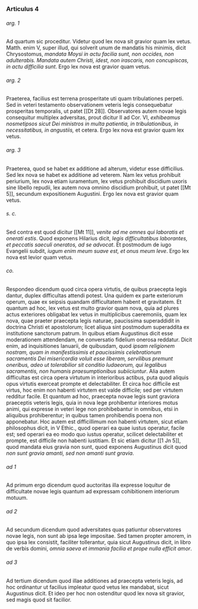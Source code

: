 ### Articulus 4

###### arg. 1
Ad quartum sic proceditur. Videtur quod lex nova sit gravior quam lex vetus. Matth. enim V, super illud, qui solverit unum de mandatis his minimis, dicit Chrysostomus, *mandata Moysi in actu facilia sunt, non occides, non adulterabis. Mandata autem Christi, idest, non irascaris, non concupiscas, in actu difficilia sunt*. Ergo lex nova est gravior quam vetus.

###### arg. 2
Praeterea, facilius est terrena prosperitate uti quam tribulationes perpeti. Sed in veteri testamento observationem veteris legis consequebatur prosperitas temporalis, ut patet [[Dt 28]]. Observatores autem novae legis consequitur multiplex adversitas, prout dicitur II ad Cor. VI, *exhibeamus nosmetipsos sicut Dei ministros in multa patientia, in tribulationibus, in necessitatibus, in angustiis,* et cetera. Ergo lex nova est gravior quam lex vetus.

###### arg. 3
Praeterea, quod se habet ex additione ad alterum, videtur esse difficilius. Sed lex nova se habet ex additione ad veterem. Nam lex vetus prohibuit periurium, lex nova etiam iuramentum, lex vetus prohibuit discidium uxoris sine libello repudii, lex autem nova omnino discidium prohibuit, ut patet [[Mt 5]], secundum expositionem Augustini. Ergo lex nova est gravior quam vetus.

###### s. c.
Sed contra est quod dicitur [[Mt 11]], *venite ad me omnes qui laboratis et onerati estis*. Quod exponens Hilarius dicit, *legis difficultatibus laborantes, et peccatis saeculi oneratos, ad se advocat*. Et postmodum de iugo Evangelii subdit, *iugum enim meum suave est, et onus meum leve*. Ergo lex nova est levior quam vetus.

###### co.
Respondeo dicendum quod circa opera virtutis, de quibus praecepta legis dantur, duplex difficultas attendi potest. Una quidem ex parte exteriorum operum, quae ex seipsis quandam difficultatem habent et gravitatem. Et quantum ad hoc, lex vetus est multo gravior quam nova, quia ad plures actus exteriores obligabat lex vetus in multiplicibus caeremoniis, quam lex nova, quae praeter praecepta legis naturae, paucissima superaddidit in doctrina Christi et apostolorum; licet aliqua sint postmodum superaddita ex institutione sanctorum patrum. In quibus etiam Augustinus dicit esse moderationem attendendam, ne conversatio fidelium onerosa reddatur. Dicit enim, ad inquisitiones Ianuarii, de quibusdam, quod *ipsam religionem nostram, quam in manifestissimis et paucissimis celebrationum sacramentis Dei misericordia voluit esse liberam, servilibus premunt oneribus, adeo ut tolerabilior sit conditio Iudaeorum, qui legalibus sacramentis, non humanis praesumptionibus subiiciuntur*. Alia autem difficultas est circa opera virtutum in interioribus actibus, puta quod aliquis opus virtutis exerceat prompte et delectabiliter. Et circa hoc difficile est virtus, hoc enim non habenti virtutem est valde difficile; sed per virtutem redditur facile. Et quantum ad hoc, praecepta novae legis sunt graviora praeceptis veteris legis, quia in nova lege prohibentur interiores motus animi, qui expresse in veteri lege non prohibebantur in omnibus, etsi in aliquibus prohiberentur; in quibus tamen prohibendis poena non apponebatur. Hoc autem est difficillimum non habenti virtutem, sicut etiam philosophus dicit, in V Ethic., quod operari ea quae iustus operatur, facile est; sed operari ea eo modo quo iustus operatur, scilicet delectabiliter et prompte, est difficile non habenti iustitiam. Et sic etiam dicitur [[1 Jn 5]], quod mandata eius gravia non sunt, quod exponens Augustinus dicit quod *non sunt gravia amanti, sed non amanti sunt gravia*.

###### ad 1
Ad primum ergo dicendum quod auctoritas illa expresse loquitur de difficultate novae legis quantum ad expressam cohibitionem interiorum motuum.

###### ad 2
Ad secundum dicendum quod adversitates quas patiuntur observatores novae legis, non sunt ab ipsa lege impositae. Sed tamen propter amorem, in quo ipsa lex consistit, faciliter tollerantur, quia sicut Augustinus dicit, in libro de verbis domini, *omnia saeva et immania facilia et prope nulla efficit amor*.

###### ad 3
Ad tertium dicendum quod illae additiones ad praecepta veteris legis, ad hoc ordinantur ut facilius impleatur quod vetus lex mandabat, sicut Augustinus dicit. Et ideo per hoc non ostenditur quod lex nova sit gravior, sed magis quod sit facilior.

